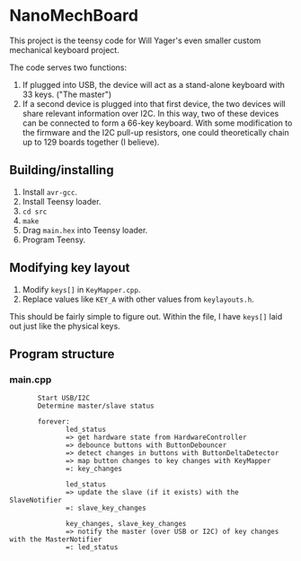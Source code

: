 # NanoMechBoard
This project is the teensy code for Will Yager's even smaller custom mechanical keyboard
project.

The code serves two functions:

1. If plugged into USB, the device will act as a stand-alone keyboard with 33
keys. ("The master")
2. If a second device is plugged into that first device, the two devices will
share relevant information over I2C. In this way, two of these devices can be
connected to form a 66-key keyboard. With some modification to the firmware and
the I2C pull-up resistors, one could theoretically chain up to 129 boards
together (I believe).

## Building/installing
1. Install `avr-gcc`.
2. Install Teensy loader.
3. `cd src`
4. `make`
5. Drag `main.hex` into Teensy loader.
6. Program Teensy.

## Modifying key layout
1. Modify `keys[]` in `KeyMapper.cpp`.
2. Replace values like `KEY_A` with other values from `keylayouts.h`.

This should be fairly simple to figure out. Within the file, I have `keys[]`
laid out just like the physical keys.

## Program structure

### main.cpp

```
       Start USB/I2C
       Determine master/slave status
       
       forever:
              led_status
              => get hardware state from HardwareController
              => debounce buttons with ButtonDebouncer
              => detect changes in buttons with ButtonDeltaDetector
              => map button changes to key changes with KeyMapper
              =: key_changes

              led_status
              => update the slave (if it exists) with the SlaveNotifier
              =: slave_key_changes

              key_changes, slave_key_changes
              => notify the master (over USB or I2C) of key changes with the MasterNotifier
              =: led_status
              

```
